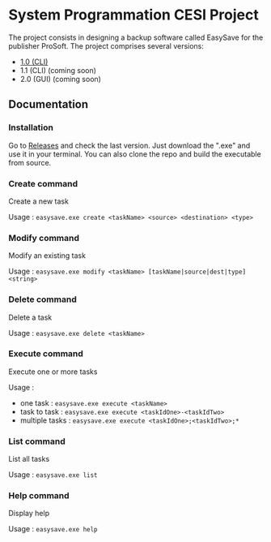 # System Programmation CESI Project

The project consists in designing a backup software called EasySave for the publisher ProSoft. The project comprises several versions:

- [1.0 (CLI)](https://github.com/SysProg-CESI-Groupe-B/SysProg-CESI/releases/tag/v1.0.0)
- 1.1 (CLI) (coming soon)
- 2.0 (GUI) (coming soon)

## Documentation

### Installation
Go to [Releases](https://github.com/SysProg-CESI-Groupe-B/SysProg-CESI/releases) and check the last version. Just download the ".exe" and use it in your terminal. You can also clone the repo and build the executable from source.

### Create command
Create a new task

Usage : `easysave.exe create <taskName> <source> <destination> <type>`

### Modify command
Modify an existing task

Usage : `easysave.exe modify <taskName> [taskName|source|dest|type] <string>`

### Delete command
Delete a task

Usage : `easysave.exe delete <taskName>`

### Execute command
Execute one or more tasks

Usage :
- one task : `easysave.exe execute <taskName>`
- task to task : `easysave.exe execute <taskIdOne>-<taskIdTwo>`
- multiple tasks : `easysave.exe execute <taskIdOne>;<taskIdTwo>;*`

### List command
List all tasks

Usage : `easysave.exe list`

### Help command
Display help

Usage : `easysave.exe help`
